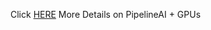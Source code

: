 Click [HERE](https://github.com/PipelineAI/pipeline/tree/master/docs/gpu) More Details on PipelineAI + GPUs
